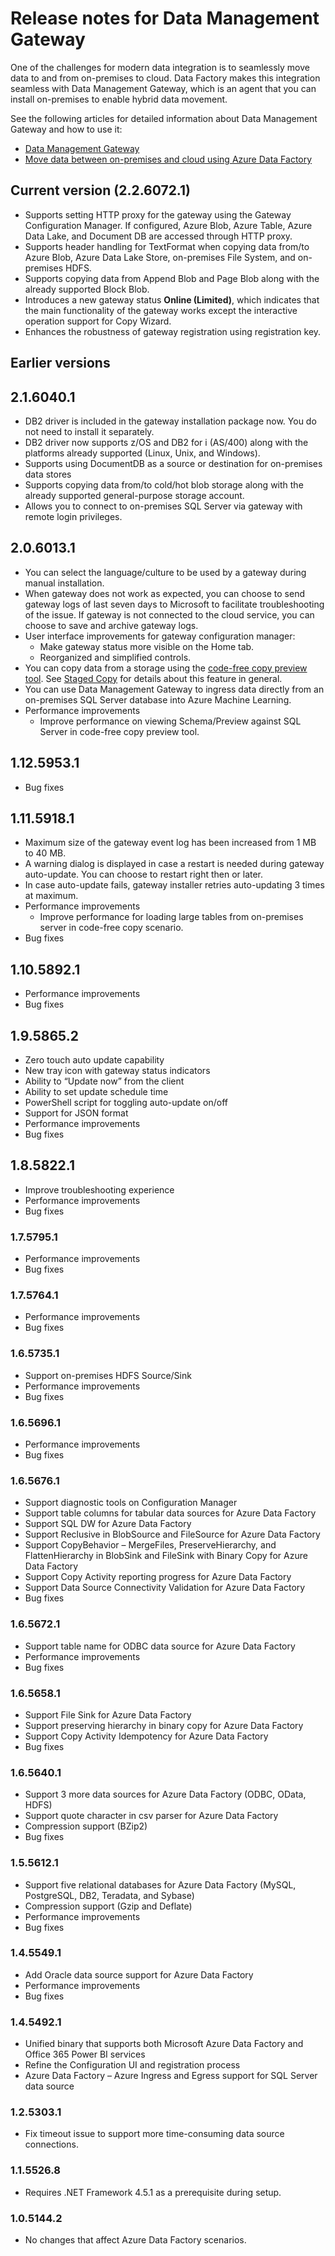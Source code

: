 <properties 
	pageTitle="Release notes for Data Management Gateway | Azure Data Factory" 
	description="Data Management Gateway tory release notes" 
	services="data-factory" 
	documentationCenter="" 
	authors="spelluru" 
	manager="jhubbard" 
	editor="monicar"/>

<tags 
	ms.service="data-factory" 
	ms.workload="data-services" 
	ms.tgt_pltfrm="na" 
	ms.devlang="na" 
	ms.topic="article" 
	ms.date="08/26/2016" 
	ms.author="spelluru"/>

# Release notes for Data Management Gateway
One of the challenges for modern data integration is to seamlessly move data to and from on-premises to cloud. Data Factory makes this integration seamless with Data Management Gateway, which is an agent that you can install on-premises to enable hybrid data movement.

See the following articles for detailed information about Data Management Gateway and how to use it: 

- [Data Management Gateway](data-factory-data-management-gateway.md)
- [Move data between on-premises and cloud using Azure Data Factory](data-factory-move-data-between-onprem-and-cloud.md) 

## Current version (2.2.6072.1)

- Supports setting HTTP proxy for the gateway using the Gateway Configuration Manager. If configured, Azure Blob, Azure Table, Azure Data Lake, and Document DB are accessed through HTTP proxy.
- Supports header handling for TextFormat when copying data from/to Azure Blob, Azure Data Lake Store, on-premises File System, and on-premises HDFS.
- Supports copying data from Append Blob and Page Blob along with the already supported Block Blob.
- Introduces a new gateway status **Online (Limited)**, which indicates that the main functionality of the gateway works except the interactive operation support for Copy Wizard.
- Enhances the robustness of gateway registration using registration key.

## Earlier versions

## 2.1.6040.1

- DB2 driver is included in the gateway installation package now. You do not need to install it separately. 
- DB2 driver now supports z/OS and DB2 for i (AS/400) along with the platforms already supported (Linux, Unix, and Windows). 
- Supports using DocumentDB as a source or destination for on-premises data stores
- Supports copying data from/to cold/hot blob storage along with the already supported general-purpose storage account. 
- Allows you to connect to on-premises SQL Server via gateway with remote login privileges.  

## 2.0.6013.1

- You can select the language/culture to be used by a gateway during manual installation.
- When gateway does not work as expected, you can choose to send gateway logs of last seven days to Microsoft to facilitate troubleshooting of the issue. If gateway is not connected to the cloud service, you can choose to save and archive gateway logs.  
- User interface improvements for gateway configuration manager:
	- Make gateway status more visible on the Home tab.
	- Reorganized and simplified controls.
- You can copy data from a storage using the [code-free copy preview tool](data-factory-copy-data-wizard-tutorial.md). See [Staged Copy](data-factory-copy-activity-performance.md#staged-copy) for details about this feature in general. 
- You can use Data Management Gateway to ingress data directly from an on-premises SQL Server database into Azure Machine Learning.
- Performance improvements
	- Improve performance on viewing Schema/Preview against SQL Server in code-free copy preview tool.



## 1.12.5953.1
- Bug fixes

## 1.11.5918.1

- Maximum size of the gateway event log has been increased from 1 MB to 40 MB.
- A warning dialog is displayed in case a restart is needed during gateway auto-update. You can choose to restart right then or later. 
- In case auto-update fails, gateway installer retries auto-updating 3 times at maximum.
- Performance improvements
	- Improve performance for loading large tables from on-premises server in code-free copy scenario.
- Bug fixes

## 1.10.5892.1

- Performance improvements
- Bug fixes

## 1.9.5865.2

- Zero touch auto update capability
- New tray icon with gateway status indicators
- Ability to “Update now” from the client
- Ability to set update schedule time
- PowerShell script for toggling auto-update on/off
- Support for JSON format  
- Performance improvements
- Bug fixes

## 1.8.5822.1

- Improve troubleshooting experience
- Performance improvements
- Bug fixes

### 1.7.5795.1

- Performance improvements
- Bug fixes

### 1.7.5764.1

- Performance improvements
- Bug fixes

### 1.6.5735.1

- Support on-premises HDFS Source/Sink
- Performance improvements
- Bug fixes

### 1.6.5696.1

- Performance improvements
- Bug fixes

### 1.6.5676.1

- Support diagnostic tools on Configuration Manager
- Support table columns for tabular data sources for Azure Data Factory
- Support SQL DW for Azure Data Factory
- Support Reclusive in BlobSource and FileSource for Azure Data Factory
- Support CopyBehavior – MergeFiles, PreserveHierarchy, and FlattenHierarchy in BlobSink and FileSink with Binary Copy for Azure Data Factory
- Support Copy Activity reporting progress for Azure Data Factory
- Support Data Source Connectivity Validation for Azure Data Factory
- Bug fixes


### 1.6.5672.1

- Support table name for ODBC data source for Azure Data Factory
- Performance improvements
- Bug fixes

### 1.6.5658.1

- Support File Sink for Azure Data Factory
- Support preserving hierarchy in binary copy for Azure Data Factory
- Support Copy Activity Idempotency for Azure Data Factory
- Bug fixes

### 1.6.5640.1

- Support 3 more data sources for Azure Data Factory (ODBC, OData, HDFS)
- Support quote character in csv parser for Azure Data Factory
- Compression support (BZip2)
- Bug fixes

### 1.5.5612.1

- Support five relational databases for Azure Data Factory (MySQL, PostgreSQL, DB2, Teradata, and Sybase)
- Compression support (Gzip and Deflate)
- Performance improvements
- Bug fixes


### 1.4.5549.1

- Add Oracle data source support for Azure Data Factory
- Performance improvements
- Bug fixes

### 1.4.5492.1

- Unified binary that supports both Microsoft Azure Data Factory and Office 365 Power BI services
- Refine the Configuration UI and registration process
- Azure Data Factory – Azure Ingress and Egress support for SQL Server data source

### 1.2.5303.1

- 	Fix timeout issue to support more time-consuming data source connections. 
 	
### 1.1.5526.8

- Requires .NET Framework 4.5.1 as a prerequisite during setup.

### 1.0.5144.2

- No changes that affect Azure Data Factory scenarios. 
